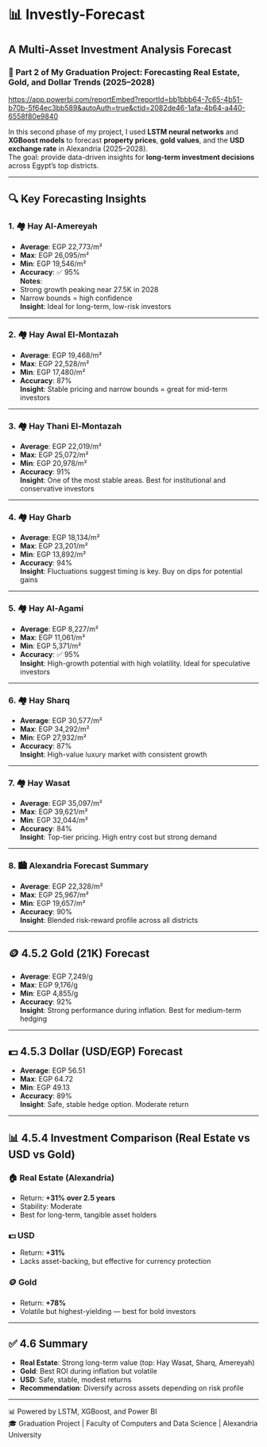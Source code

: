 
# 📊 Investly-Forecast

## A Multi-Asset Investment Analysis Forecast  
### 🔮 Part 2 of My Graduation Project: Forecasting Real Estate, Gold, and Dollar Trends (2025–2028)
https://app.powerbi.com/reportEmbed?reportId=bb1bbb64-7c65-4b51-b70b-5f64ec3bb589&autoAuth=true&ctid=2082de46-1afa-4b64-a440-6558f80e9840

In this second phase of my project, I used **LSTM neural networks** and **XGBoost models** to forecast **property prices**, **gold values**, and the **USD exchange rate** in Alexandria (2025–2028).  
The goal: provide data-driven insights for **long-term investment decisions** across Egypt’s top districts.

---

## 🔍 Key Forecasting Insights

### 1. 🏘️ Hay Al-Amereyah  
- **Average**: EGP 22,773/m²  
- **Max**: EGP 26,095/m²  
- **Min**: EGP 19,546/m²  
- **Accuracy**: ✅ 95%  
**Notes**:  
- Strong growth peaking near 27.5K in 2028  
- Narrow bounds = high confidence  
**Insight**: Ideal for long-term, low-risk investors  

---

### 2. 🏘️ Hay Awal El-Montazah  
- **Average**: EGP 19,468/m²  
- **Max**: EGP 22,528/m²  
- **Min**: EGP 17,480/m²  
- **Accuracy**: 87%  
**Insight**: Stable pricing and narrow bounds = great for mid-term investors  

---

### 3. 🏘️ Hay Thani El-Montazah  
- **Average**: EGP 22,019/m²  
- **Max**: EGP 25,072/m²  
- **Min**: EGP 20,978/m²  
- **Accuracy**: 91%  
**Insight**: One of the most stable areas. Best for institutional and conservative investors  

---

### 4. 🏘️ Hay Gharb  
- **Average**: EGP 18,134/m²  
- **Max**: EGP 23,201/m²  
- **Min**: EGP 13,892/m²  
- **Accuracy**: 94%  
**Insight**: Fluctuations suggest timing is key. Buy on dips for potential gains  

---

### 5. 🏘️ Hay Al-Agami  
- **Average**: EGP 8,227/m²  
- **Max**: EGP 11,061/m²  
- **Min**: EGP 5,371/m²  
- **Accuracy**: ✅ 95%  
**Insight**: High-growth potential with high volatility. Ideal for speculative investors  

---

### 6. 🏘️ Hay Sharq  
- **Average**: EGP 30,577/m²  
- **Max**: EGP 34,292/m²  
- **Min**: EGP 27,932/m²  
- **Accuracy**: 87%  
**Insight**: High-value luxury market with consistent growth  

---

### 7. 🏘️ Hay Wasat  
- **Average**: EGP 35,097/m²  
- **Max**: EGP 39,621/m²  
- **Min**: EGP 32,044/m²  
- **Accuracy**: 84%  
**Insight**: Top-tier pricing. High entry cost but strong demand  

---

### 8. 🏙️ Alexandria Forecast Summary  
- **Average**: EGP 22,328/m²  
- **Max**: EGP 25,967/m²  
- **Min**: EGP 19,657/m²  
- **Accuracy**: 90%  
**Insight**: Blended risk-reward profile across all districts  

---

## 🪙 4.5.2 Gold (21K) Forecast
- **Average**: EGP 7,249/g  
- **Max**: EGP 9,176/g  
- **Min**: EGP 4,855/g  
- **Accuracy**: 92%  
**Insight**: Strong performance during inflation. Best for medium-term hedging  

---

## 💵 4.5.3 Dollar (USD/EGP) Forecast  
- **Average**: EGP 56.51  
- **Max**: EGP 64.72  
- **Min**: EGP 49.13  
- **Accuracy**: 89%  
**Insight**: Safe, stable hedge option. Moderate return  

---

## 📊 4.5.4 Investment Comparison (Real Estate vs USD vs Gold)

### 🏠 Real Estate (Alexandria)
- Return: **+31% over 2.5 years**  
- Stability: Moderate  
- Best for long-term, tangible asset holders  

### 💵 USD
- Return: **+31%**  
- Lacks asset-backing, but effective for currency protection  

### 🪙 Gold
- Return: **+78%**  
- Volatile but highest-yielding — best for bold investors  

---

## ✅ 4.6 Summary

- **Real Estate**: Strong long-term value (top: Hay Wasat, Sharq, Amereyah)  
- **Gold**: Best ROI during inflation but volatile  
- **USD**: Safe, stable, modest returns  
- **Recommendation**: Diversify across assets depending on risk profile

---

📊 Powered by LSTM, XGBoost, and Power BI  
🎓 Graduation Project | Faculty of Computers and Data Science | Alexandria University
